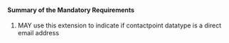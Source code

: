 #### Summary of the Mandatory Requirements

1. MAY use this extension to indicate if contactpoint datatype is a direct email address
